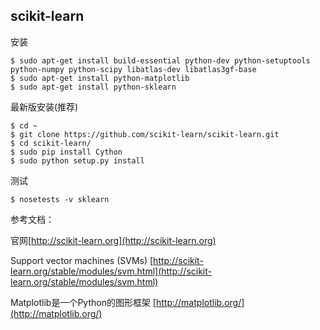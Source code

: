 ## scikit-learn

安装
```
$ sudo apt-get install build-essential python-dev python-setuptools python-numpy python-scipy libatlas-dev libatlas3gf-base
$ sudo apt-get install python-matplotlib
$ sudo apt-get install python-sklearn
```

最新版安装(推荐)
```
$ cd ~
$ git clone https://github.com/scikit-learn/scikit-learn.git
$ cd scikit-learn/
$ sudo pip install Cython
$ sudo python setup.py install
```

测试
```
$ nosetests -v sklearn
```

参考文档：

官网[http://scikit-learn.org](http://scikit-learn.org)

Support vector machines (SVMs)
[http://scikit-learn.org/stable/modules/svm.html](http://scikit-learn.org/stable/modules/svm.html)


Matplotlib是一个Python的图形框架
[http://matplotlib.org/](http://matplotlib.org/)